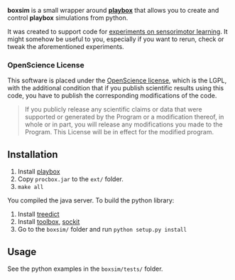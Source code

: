 **boxsim** is a small wrapper around [**playbox**](http://github.com/humm/playbox) that allows you to create and control **playbox** simulations from python.

It was created to support code for  [experiments on sensorimotor learning](http://fabien.benureau.com). It might somehow be useful to you, especially if you want to rerun, check or tweak the aforementioned experiments.

### OpenScience License

This software is placed under the [OpenScience license](http://fabien.benureau.com/openscience.html), which is the LGPL, with the additional condition that if you publish scientific results using this code, you have to publish the corresponding modifications of the code.

> If you publicly release any scientific claims or data that were supported or generated by the Program or a modification thereof, in whole or in part, you will release any modifications you made to the Program. This License will be in effect for the modified program. 

## Installation

1. Install [playbox](http://github.com/humm/playbox)
1. Copy `procbox.jar` to the `ext/` folder.
1. `make all`

You compiled the java server. To build the python library:

1. Install [treedict](http://www.stat.washington.edu/~hoytak/code/treedict/#)
1. Install [toolbox](http://github.com/humm/toolbox), [sockit](http://github.com/humm/sockit)
1. Go to the `boxsim/` folder and run `python setup.py install`

## Usage

See the python examples in the `boxsim/tests/` folder.

